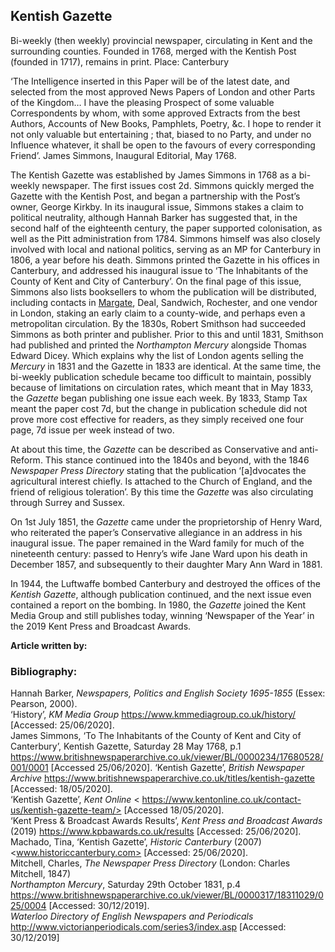 ## Kentish Gazette

Bi-weekly (then weekly) provincial newspaper, circulating in Kent and the surrounding counties. Founded in 1768, merged with the Kentish Post (founded in 1717), remains in print.
Place: Canterbury

‘The Intelligence inserted in this Paper will be of the latest date, and selected from the most approved News Papers of London and other Parts of the Kingdom… I have the pleasing Prospect of some valuable Correspondents by whom, with some approved Extracts from the best Authors, Accounts of New Books, Pamphlets, Poetry, &c. I hope to render it not only valuable but entertaining ; that, biased to no Party, and under no Influence whatever, it shall be open to the favours of every corresponding Friend’.
James Simmons, Inaugural Editorial, May 1768.


The Kentish Gazette was established by James Simmons in 1768 as a bi-weekly newspaper. The first issues cost 2d. Simmons quickly merged the Gazette with the Kentish Post, and began a partnership with the Post’s owner, George Kirkby. In its inaugural issue, Simmons stakes a claim to political neutrality, although Hannah Barker has suggested that, in the second half of the eighteenth century, the paper supported colonisation, as well as the Pitt administration from 1784. Simmons himself was also closely involved with local and national politics, serving as an MP for Canterbury in 1806, a year before his death. Simmons printed the Gazette in his offices in Canterbury, and addressed his inaugural issue to ‘The Inhabitants of the County of Kent and City of Canterbury’. On the final page of this issue, Simmons also lists booksellers to whom the publication will be distributed, including contacts in [Margate]( 19c-margate), Deal, Sandwich, Rochester, and one vendor in London, staking an early claim to a county-wide, and perhaps even a metropolitan circulation.
By the 1830s, Robert Smithson had succeeded Simmons as both printer and publisher. Prior to this and until 1831, Smithson had published and printed the _Northampton Mercury_ alongside Thomas Edward Dicey. Which explains why the list of London agents selling the _Mercury_ in 1831 and the Gazette in 1833 are identical. At the same time, the bi-weekly publication schedule became too difficult to maintain, possibly because of limitations on circulation rates, which meant that in May 1833, the _Gazette_ began publishing one issue each week. By 1833, Stamp Tax meant the paper cost 7d, but the change in publication schedule did not prove more cost effective for readers, as they simply received one four page, 7d issue per week instead of two.

At about this time, the _Gazette_ can be described as Conservative and anti-Reform. This stance continued into the 1840s and beyond, with the 1846 _Newspaper Press Directory_ stating that the publication ‘[a]dvocates the agricultural interest chiefly. Is attached to the Church of England, and the friend of religious toleration’.  By this time the _Gazette_ was also circulating through Surrey and Sussex.

On 1st July 1851, the _Gazette_ came under the proprietorship of Henry Ward, who reiterated the paper’s Conservative allegiance in an address in his inaugural issue. The paper remained in the Ward family for much of the nineteenth century: passed to Henry’s wife Jane Ward upon his death in December 1857, and subsequently to their daughter Mary Ann Ward in 1881.

In 1944, the Luftwaffe bombed Canterbury and destroyed the offices of the _Kentish Gazette_, although publication continued, and the next issue even contained a report on the bombing. In 1980, the _Gazette_ joined the Kent Media Group and still publishes today, winning ‘Newspaper of the Year’ in the 2019 Kent Press and Broadcast Awards.

**Article written by:**

### Bibliography:
Hannah Barker, _Newspapers, Politics and English Society 1695-1855_ (Essex: Pearson, 2000).   
‘History’, _KM Media Group_ <https://www.kmmediagroup.co.uk/history/> [Accessed: 25/06/2020].   
James Simmons, ‘To The Inhabitants of the County of Kent and City of Canterbury’, Kentish Gazette, Saturday 28 May 1768, p.1  <https://www.britishnewspaperarchive.co.uk/viewer/BL/0000234/17680528/001/0001> [Accessed 25/06/2020].
‘Kentish Gazette’, _British Newspaper Archive_ <https://www.britishnewspaperarchive.co.uk/titles/kentish-gazette> [Accessed: 18/05/2020].   
‘Kentish Gazette’, _Kent Online_ < https://www.kentonline.co.uk/contact-us/kentish-gazette-team/> [Accessed 18/05/2020].   
‘Kent Press & Broadcast Awards Results’, _Kent Press and Broadcast Awards_ (2019) <https://www.kpbawards.co.uk/results> [Accessed: 25/06/2020].   
Machado, Tina, ‘Kentish Gazette’, _Historic Canterbury_ (2007) <www.historiccanterbury.com> [Accessed: 25/06/2020].   
Mitchell, Charles, _The Newspaper Press Directory_ (London: Charles Mitchell, 1847)   
_Northampton Mercury_, Saturday 29th October 1831, p.4 <https://www.britishnewspaperarchive.co.uk/viewer/BL/0000317/18311029/025/0004> [Accessed: 30/12/2019].   
_Waterloo Directory of English Newspapers and Periodicals_ <http://www.victorianperiodicals.com/series3/index.asp> [Accessed: 30/12/2019]   


